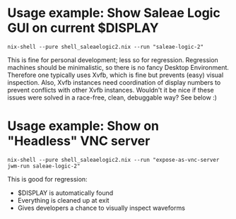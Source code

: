 # Usage example: Show Saleae Logic GUI on current $DISPLAY
```
nix-shell --pure shell_saleaelogic2.nix --run "saleae-logic-2"
```
This is fine for personal development; less so for regression.
Regression machines should be minimalistic, so there is no fancy Desktop Environment.
Therefore one typically uses Xvfb, which is fine but prevents (easy) visual inspection.
Also, Xvfb instances need coordination of display numbers to prevent conflicts with other Xvfb instances.
Wouldn't it be nice if these issues were solved in a race-free, clean, debuggable way? See below :)


# Usage example: Show on "Headless" VNC server
```
nix-shell --pure shell_saleaelogic2.nix --run "expose-as-vnc-server jwm-run saleae-logic-2"
```
This is good for regression:
 * $DISPLAY is automatically found
 * Everything is cleaned up at exit
 * Gives developers a chance to visually inspect waveforms

